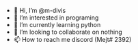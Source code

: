 - 👋 Hi, I’m @m-divis
- 👀 I’m interested in programing
- 🌱 I’m currently learning python
- 💞️ I’m looking to collaborate on nothing
- 📫 How to reach me discord (Mejt# 2392)
